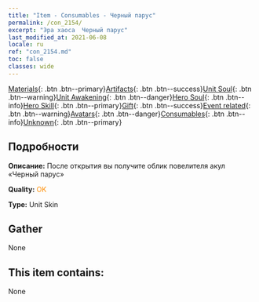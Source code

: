 ```yaml
---
title: "Item - Consumables - Черный парус"
permalink: /con_2154/
excerpt: "Эра хаоса  Черный парус"
last_modified_at: 2021-06-08
locale: ru
ref: "con_2154.md"
toc: false
classes: wide
---
```

 [Materials](/ItemsRU/){: .btn .btn--primary}[Artifacts](/ItemsRU/Artifacts/){: .btn .btn--success}[Unit Soul](/ItemsRU/UnitSoul/){: .btn .btn--warning}[Unit Awakening](/ItemsRU/UnitAwakening/){: .btn .btn--danger}[Hero Soul](/ItemsRU/HeroSoul/){: .btn .btn--info}[Hero Skill](/ItemsRU/HeroSkill/){: .btn .btn--primary}[Gift](/ItemsRU/Gift/){: .btn .btn--success}[Event related](/ItemsRU/Events/){: .btn .btn--warning}[Avatars](/ItemsRU/Avatars/){: .btn .btn--danger}[Consumables](/ItemsRU/Consumables/){: .btn .btn--info}[Unknown](/ItemsRU/Unknown/){: .btn .btn--primary}

## Подробности
 **Описание:** После открытия вы получите облик повелителя акул «Черный парус»

 **Quality:** <span style="color: #FF8C00">OK</span>

 **Type:** Unit Skin

## Gather

  None

## This item contains:

  None

